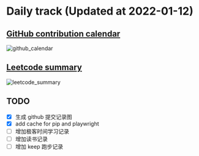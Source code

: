 # Daily track (Updated at <!--START_INLINE:today-->2022-01-12<!--END_INLINE:today-->)

## [GitHub contribution calendar](https://github.com/j178)
<!--START_SECTION:github_calendar-->
![github_calendar](https://s2.loli.net/2022/01/12/fETlCI4Ymj8zML1.png)
<!--END_SECTION:github_calendar-->

## [Leetcode summary](https://leetcode-cn.com/u/j178)
<!--START_SECTION:leetcode_summary-->
![leetcode_summary](https://s2.loli.net/2022/01/12/DfgMUNPrx2HBOIm.png)
<!--END_SECTION:leetcode_summary-->

## TODO
- [x] 生成 github 提交记录图
- [x] add cache for pip and playwright
- [ ] 增加极客时间学习记录
- [ ] 增加读书记录
- [ ] 增加 keep 跑步记录
